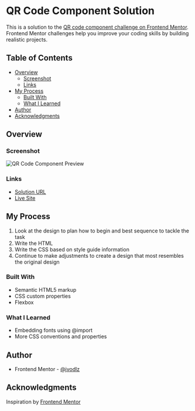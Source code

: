 # QR Code Component Solution

This is a solution to the [QR code component challenge on Frontend Mentor](https://www.frontendmentor.io/challenges/qr-code-component-iux_sIO_H). Frontend Mentor challenges help you improve your coding skills by building realistic projects. 

## Table of Contents

- [Overview](#overview)
  - [Screenshot](#screenshot)
  - [Links](#links)
- [My Process](#my-process)
  - [Built With](#built-with)
  - [What I Learned](#what-i-learned)
- [Author](#author)
- [Acknowledgments](#acknowledgments)

## Overview

### Screenshot

![QR Code Component Preview](./screenshot.jpg)

### Links

- [Solution URL](https://github.com/jvodlz/qr-code-component)
- [Live Site](jvodlz.github.io/qr-code-component)

## My Process

1. Look at the design to plan how to begin and best sequence to tackle the task
2. Write the HTML
3. Write the CSS based on style guide information
4. Continue to make adjustments to create a design that most resembles the original design

### Built With

- Semantic HTML5 markup
- CSS custom properties
- Flexbox

### What I Learned

- Embedding fonts using @import
- More CSS conventions and properties

## Author

- Frontend Mentor - [@jvodlz](https://www.frontendmentor.io/profile/jvodlz)

## Acknowledgments

Inspiration by [Frontend Mentor](https://www.frontendmentor.io/)